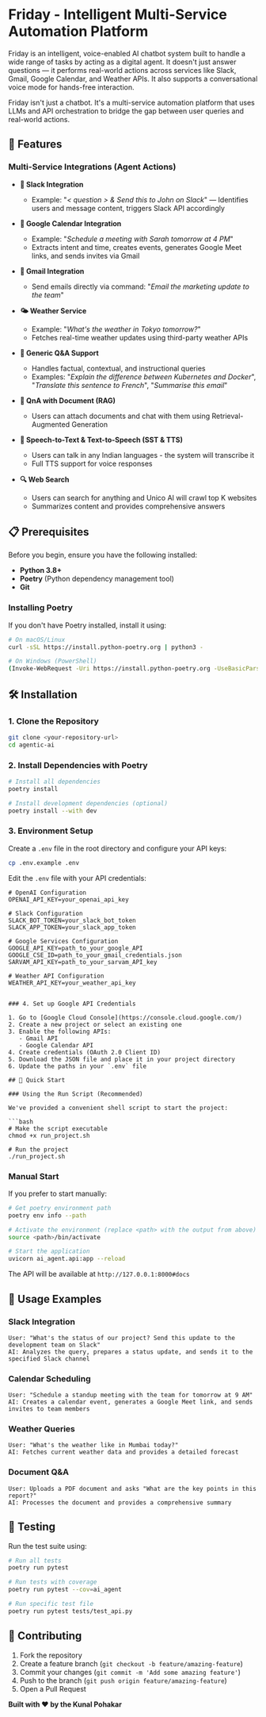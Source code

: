 # Friday - Intelligent Multi-Service Automation Platform

Friday is an intelligent, voice-enabled AI chatbot system built to handle a wide range of tasks by acting as a digital agent. It doesn't just answer questions — it performs real-world actions across services like Slack, Gmail, Google Calendar, and Weather APIs. It also supports a conversational voice mode for hands-free interaction.

Friday isn't just a chatbot. It's a multi-service automation platform that uses LLMs and API orchestration to bridge the gap between user queries and real-world actions.

## 🚀 Features

### Multi-Service Integrations (Agent Actions)

- **🔗 Slack Integration**
  - Example: "_< question > & Send this to John on Slack_" — Identifies users and message content, triggers Slack API accordingly
  
- **📅 Google Calendar Integration**
  - Example: "_Schedule a meeting with Sarah tomorrow at 4 PM_"
  - Extracts intent and time, creates events, generates Google Meet links, and sends invites via Gmail
  
- **📧 Gmail Integration**
  - Send emails directly via command: "_Email the marketing update to the team_"
  
- **🌤️ Weather Service**
  - Example: "_What's the weather in Tokyo tomorrow?_"
  - Fetches real-time weather updates using third-party weather APIs
  
- **🤖 Generic Q&A Support**
  - Handles factual, contextual, and instructional queries
  - Examples: "_Explain the difference between Kubernetes and Docker_", "_Translate this sentence to French_", "_Summarise this email_"
  
- **📄 QnA with Document (RAG)**
  - Users can attach documents and chat with them using Retrieval-Augmented Generation
  
- **🎤 Speech-to-Text & Text-to-Speech (SST & TTS)**
  - Users can talk in any Indian languages - the system will transcribe it
  - Full TTS support for voice responses
  
- **🔍 Web Search**
  - Users can search for anything and Unico AI will crawl top K websites
  - Summarizes content and provides comprehensive answers

## 📋 Prerequisites

Before you begin, ensure you have the following installed:

- **Python 3.8+**
- **Poetry** (Python dependency management tool)
- **Git**

### Installing Poetry

If you don't have Poetry installed, install it using:

```bash
# On macOS/Linux
curl -sSL https://install.python-poetry.org | python3 -

# On Windows (PowerShell)
(Invoke-WebRequest -Uri https://install.python-poetry.org -UseBasicParsing).Content | python -
```

## 🛠️ Installation

### 1. Clone the Repository

```bash
git clone <your-repository-url>
cd agentic-ai
```

### 2. Install Dependencies with Poetry

```bash
# Install all dependencies
poetry install

# Install development dependencies (optional)
poetry install --with dev
```

### 3. Environment Setup

Create a `.env` file in the root directory and configure your API keys:

```bash
cp .env.example .env
```

Edit the `.env` file with your API credentials:

```env
# OpenAI Configuration
OPENAI_API_KEY=your_openai_api_key

# Slack Configuration
SLACK_BOT_TOKEN=your_slack_bot_token
SLACK_APP_TOKEN=your_slack_app_token

# Google Services Configuration
GOOGLE_API_KEY=path_to_your_google_API
GOOGLE_CSE_ID=path_to_your_gmail_credentials.json
SARVAM_API_KEY=path_to_your_sarvam_API_key

# Weather API Configuration
WEATHER_API_KEY=your_weather_api_key


### 4. Set up Google API Credentials

1. Go to [Google Cloud Console](https://console.cloud.google.com/)
2. Create a new project or select an existing one
3. Enable the following APIs:
   - Gmail API
   - Google Calendar API
4. Create credentials (OAuth 2.0 Client ID)
5. Download the JSON file and place it in your project directory
6. Update the paths in your `.env` file

## 🚀 Quick Start

### Using the Run Script (Recommended)

We've provided a convenient shell script to start the project:

```bash
# Make the script executable
chmod +x run_project.sh

# Run the project
./run_project.sh
```

### Manual Start

If you prefer to start manually:

```bash
# Get poetry environment path
poetry env info --path

# Activate the environment (replace <path> with the output from above)
source <path>/bin/activate

# Start the application
uvicorn ai_agent.api:app --reload
```

The API will be available at `http://127.0.0.1:8000#docs`

## 🎯 Usage Examples

### Slack Integration
```
User: "What's the status of our project? Send this update to the development team on Slack"
AI: Analyzes the query, prepares a status update, and sends it to the specified Slack channel
```

### Calendar Scheduling
```
User: "Schedule a standup meeting with the team for tomorrow at 9 AM"
AI: Creates a calendar event, generates a Google Meet link, and sends invites to team members
```

### Weather Queries
```
User: "What's the weather like in Mumbai today?"
AI: Fetches current weather data and provides a detailed forecast
```

### Document Q&A
```
User: Uploads a PDF document and asks "What are the key points in this report?"
AI: Processes the document and provides a comprehensive summary
```

## 🧪 Testing

Run the test suite using:

```bash
# Run all tests
poetry run pytest

# Run tests with coverage
poetry run pytest --cov=ai_agent

# Run specific test file
poetry run pytest tests/test_api.py
```

## 🤝 Contributing

1. Fork the repository
2. Create a feature branch (`git checkout -b feature/amazing-feature`)
3. Commit your changes (`git commit -m 'Add some amazing feature'`)
4. Push to the branch (`git push origin feature/amazing-feature`)
5. Open a Pull Request

**Built with ❤️ by the Kunal Pohakar**